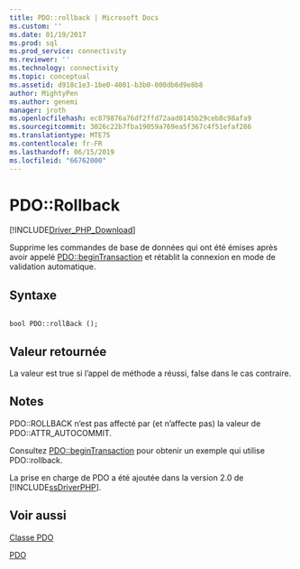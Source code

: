 ```yaml
---
title: PDO::rollback | Microsoft Docs
ms.custom: ''
ms.date: 01/19/2017
ms.prod: sql
ms.prod_service: connectivity
ms.reviewer: ''
ms.technology: connectivity
ms.topic: conceptual
ms.assetid: d918c1e3-1be0-4001-b3b0-000db6d9e8b8
author: MightyPen
ms.author: genemi
manager: jroth
ms.openlocfilehash: ec879876a76df2ffd72aad0145b29ceb8c98afa9
ms.sourcegitcommit: 3026c22b7fba19059a769ea5f367c4f51efaf286
ms.translationtype: MTE75
ms.contentlocale: fr-FR
ms.lasthandoff: 06/15/2019
ms.locfileid: "66762000"
---
```

# <a name="pdorollback"></a>PDO::Rollback
[!INCLUDE[Driver_PHP_Download](../../includes/driver_php_download.md)]

Supprime les commandes de base de données qui ont été émises après avoir appelé [PDO::beginTransaction](../../connect/php/pdo-begintransaction.md) et rétablit la connexion en mode de validation automatique.  
  
## <a name="syntax"></a>Syntaxe  
  
```  
  
bool PDO::rollBack ();  
```  
  
## <a name="return-value"></a>Valeur retournée  
La valeur est true si l’appel de méthode a réussi, false dans le cas contraire.  
  
## <a name="remarks"></a>Notes  
PDO::ROLLBACK n’est pas affecté par (et n’affecte pas) la valeur de PDO::ATTR_AUTOCOMMIT.  
  
Consultez [PDO::beginTransaction](../../connect/php/pdo-begintransaction.md) pour obtenir un exemple qui utilise PDO::rollback.  
  
La prise en charge de PDO a été ajoutée dans la version 2.0 de [!INCLUDE[ssDriverPHP](../../includes/ssdriverphp_md.md)].  
  
## <a name="see-also"></a>Voir aussi  
[Classe PDO](../../connect/php/pdo-class.md)

[PDO](https://php.net/manual/book.pdo.php)  
  
